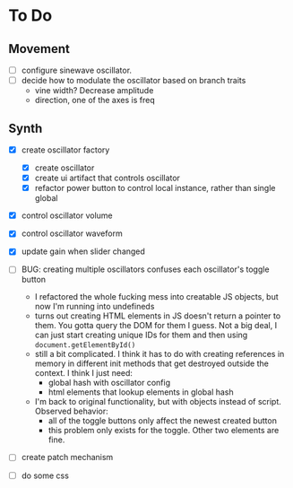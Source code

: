 # To Do

## Movement

- [ ] configure sinewave oscillator.
- [ ] decide how to modulate the oscillator based on branch traits
  - vine width? Decrease amplitude
  - direction, one of the axes is freq

## Synth

- [x] create oscillator factory
  - [x] create oscillator
  - [x] create ui artifact that controls oscillator
  - [x] refactor power button to control local instance, rather than single global
- [x] control oscillator volume
- [x] control oscillator waveform
- [x] update gain when slider changed
- [ ] BUG: creating multiple oscillators confuses each oscillator's toggle button
  - I refactored the whole fucking mess into creatable JS objects, but now I'm running into undefineds
  - turns out creating HTML elements in JS doesn't return a pointer to them. You gotta query the DOM for them I guess. Not a big deal, I can just start creating unique IDs for them and then using `document.getElementById()`
  - still a bit complicated. I think it has to do with creating references in memory in different init methods that get destroyed outside the context. I think I just need:
    - global hash with oscillator config
    - html elements that lookup elements in global hash
  - I'm back to original functionality, but with objects instead of script. Observed behavior:
    - all of the toggle buttons only affect the newest created button
    - this problem only exists for the toggle. Other two elements are fine.


- [ ] create patch mechanism

- [ ] do some css
